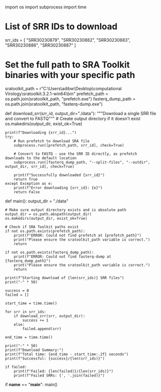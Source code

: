 import os
import subprocess
import time

# List of SRR IDs to download
srr_ids = [
    "SRR30230879",
    "SRR30230882",
    "SRR30230883",
    "SRR30230886",
    "SRR30230887"
]

# Set the full path to SRA Toolkit binaries with your specific path
sratoolkit_path = r"C:\Users\adibw\Desktop\computational Virology\sratoolkit.3.2.1-win64\bin"
prefetch_path = os.path.join(sratoolkit_path, "prefetch.exe")
fasterq_dump_path = os.path.join(sratoolkit_path, "fasterq-dump.exe")

def download_srr(srr_id, output_dir="./data"):
    """Download a single SRR file and convert to FASTQ"""
    # Create output directory if it doesn't exist
    os.makedirs(output_dir, exist_ok=True)
    
    print(f"Downloading {srr_id}...")
    try:
        # Run prefetch to download SRA file
        subprocess.run([prefetch_path, srr_id], check=True)
        
        # Convert to FASTQ - use the SRR ID directly, as prefetch downloads to the default location
        subprocess.run([fasterq_dump_path, "--split-files", "--outdir", output_dir, srr_id], check=True)
        
        print(f"Successfully downloaded {srr_id}")
        return True
    except Exception as e:
        print(f"Error downloading {srr_id}: {e}")
        return False

def main():
    output_dir = "./data"
    
    # Make sure output directory exists and is absolute path
    output_dir = os.path.abspath(output_dir)
    os.makedirs(output_dir, exist_ok=True)
    
    # Check if SRA Toolkit paths exist
    if not os.path.exists(prefetch_path):
        print(f"ERROR: Could not find prefetch at {prefetch_path}")
        print("Please ensure the sratoolkit_path variable is correct.")
        return
        
    if not os.path.exists(fasterq_dump_path):
        print(f"ERROR: Could not find fasterq-dump at {fasterq_dump_path}")
        print("Please ensure the sratoolkit_path variable is correct.")
        return
    
    print(f"Starting download of {len(srr_ids)} SRR files")
    print("-" * 50)
    
    success = 0
    failed = []
    
    start_time = time.time()
    
    for srr in srr_ids:
        if download_srr(srr, output_dir):
            success += 1
        else:
            failed.append(srr)
    
    end_time = time.time()
    
    print("-" * 50)
    print(f"Download Summary:")
    print(f"Total time: {end_time - start_time:.2f} seconds")
    print(f"Successful: {success}/{len(srr_ids)}")
    
    if failed:
        print(f"Failed: {len(failed)}/{len(srr_ids)}")
        print(f"Failed SRRs: {', '.join(failed)}")

if __name__ == "__main__":
    main()

